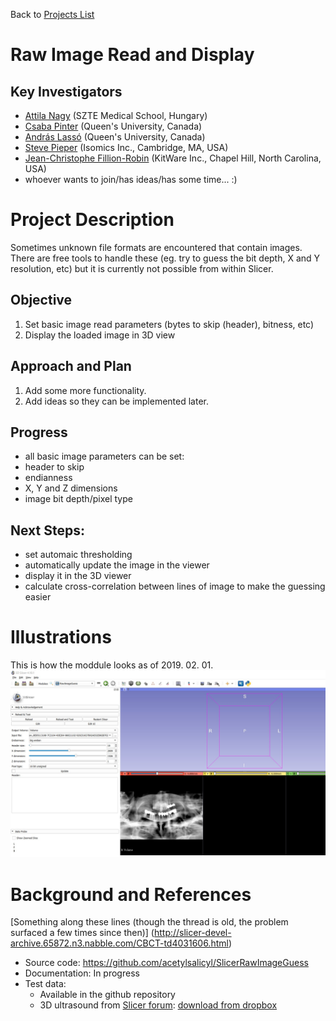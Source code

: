 Back to [Projects List](../../README.md#ProjectsList)

# Raw Image Read and Display

## Key Investigators

- [Attila Nagy](http://www2.szote.u-szeged.hu/dmi/eng/index.php/the-department/staff) (SZTE Medical School, Hungary)
- [Csaba Pinter](http://perk.cs.queensu.ca/users/pinter) (Queen's University, Canada)
- [András Lassó](http://perk.cs.queensu.ca/users/lasso) (Queen's University, Canada)
- [Steve Pieper](http://isomics.com) (Isomics Inc., Cambridge, MA, USA)
- [Jean-Christophe Fillion-Robin](https://www.kitware.com/jean-christophe-fillion-robin/) (KitWare Inc., Chapel Hill, North Carolina, USA)
- whoever wants to join/has ideas/has some time... :)

# Project Description

Sometimes unknown file formats are encountered that contain images. There are free tools to handle these (eg. try to guess the bit depth, X and Y resolution, etc) but it is currently not possible from within Slicer.

## Objective

1. Set basic image read parameters (bytes to skip (header), bitness, etc)
2. Display the loaded image in 3D view

## Approach and Plan

1. Add some more functionality.
2. Add ideas so they can be implemented later.

## Progress 

<!--Describe progress and next steps in a few bullet points as you are making progress.-->
- all basic image parameters can be set:
- header to skip
- endianness
- X, Y and Z dimensions
- image bit depth/pixel type

## Next Steps:
- set automaic thresholding
- automatically update the image in the viewer
- display it in the 3D viewer
- calculate cross-correlation between lines of image to make the guessing easier

# Illustrations

<!--Add pictures and links to videos that demonstrate what has been accomplished.-->
This is how the moddule looks as of 2019. 02. 01.
[![This is how the moddule looks as of 2019. 02. 01.](rawimageguess.v0.1.jpg)](https://youtu.be/IoBsmtqtmqo "Raw Image Guess tool for 3D Slicer")

<!--![Description of picture](Example2.jpg)-->

<!--![Some more images](Example2.jpg)-->

# Background and References

[Something along these lines (though the thread is old, the problem surfaced a few times since then)]
(http://slicer-devel-archive.65872.n3.nabble.com/CBCT-td4031606.html)

- Source code: https://github.com/acetylsalicyl/SlicerRawImageGuess
- Documentation: In progress
- Test data:
  - Available in the github repository
  - 3D ultrasound from [Slicer forum](https://discourse.slicer.org/t/could-not-load-ultrasound-from-mvl-medison-file-format/3928/6?u=lassoan): [download from dropbox](https://www.dropbox.com/sh/azdck7h9e7b71dq/AACiHg-m-XPOhj2vs2_CFGK5a?dl=0) 
